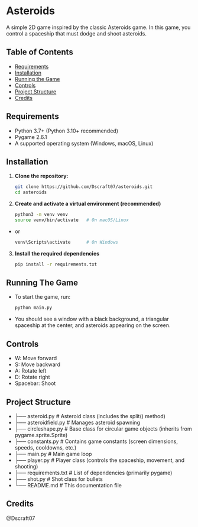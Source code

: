 # Asteroids

A simple 2D game inspired by the classic Asteroids game. In this game, you control a spaceship that must dodge and shoot asteroids.

## Table of Contents

- [Requirements](#requirements)
- [Installation](#installation)
- [Running the Game](#running-the-game)
- [Controls](#controls)
- [Project Structure](#project-structure)
- [Credits](#credits)

## Requirements

- Python 3.7+ (Python 3.10+ recommended)
- Pygame 2.6.1
- A supported operating system (Windows, macOS, Linux)

## Installation

1. **Clone the repository:**

   ```bash
   git clone https://github.com/Dscraft07/asteroids.git
   cd asteroids

2. **Create and activate a virtual environment (recommended)**

   ```bash
   python3 -m venv venv
   source venv/bin/activate   # On macOS/Linux

- or

   ```bash
   venv\Scripts\activate      # On Windows

3. **Install the required dependencies**

   ```bash
   pip install -r requirements.txt

## Running The Game

- To start the game, run:

   ```bash
   python main.py

- You should see a window with a black background, a triangular spaceship at the center, and asteroids appearing on the screen.

## Controls

- W: Move forward
- S: Move backward
- A: Rotate left
- D: Rotate right
- Spacebar: Shoot

## Project Structure

- ├── asteroid.py       # Asteroid class (includes the split() method)
- ├── asteroidfield.py  # Manages asteroid spawning
- ├── circleshape.py    # Base class for circular game objects (inherits from pygame.sprite.Sprite)
- ├── constants.py      # Contains game constants (screen dimensions, speeds, cooldowns, etc.)
- ├── main.py           # Main game loop
- ├── player.py         # Player class (controls the spaceship, movement, and shooting)
- ├── requirements.txt  # List of dependencies (primarily pygame)
- ├── shot.py           # Shot class for bullets
- └── README.md         # This documentation file

## Credits

@Dscraft07
